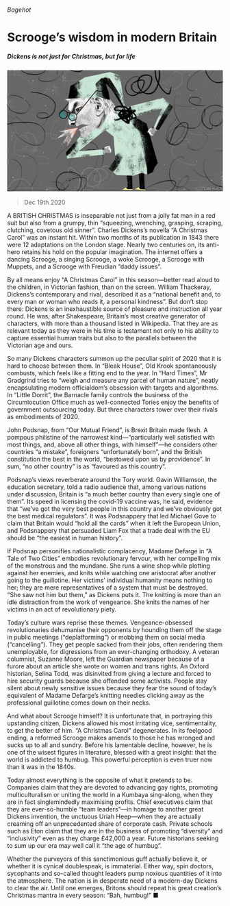 ###### Bagehot

# Scrooge’s wisdom in modern Britain 

##### Dickens is not just for Christmas, but for life 

![image](images/20201219_BRD000_0.jpg) 

> Dec 19th 2020 


A BRITISH CHRISTMAS is inseparable not just from a jolly fat man in a red suit but also from a grumpy, thin “squeezing, wrenching, grasping, scraping, clutching, covetous old sinner”. Charles Dickens’s novella “A Christmas Carol” was an instant hit. Within two months of its publication in 1843 there were 12 adaptations on the London stage. Nearly two centuries on, its anti-hero retains his hold on the popular imagination. The internet offers a dancing Scrooge, a singing Scrooge, a woke Scrooge, a Scrooge with Muppets, and a Scrooge with Freudian “daddy issues”.


By all means enjoy “A Christmas Carol” in this season—better read aloud to the children, in Victorian fashion, than on the screen. William Thackeray, Dickens’s contemporary and rival, described it as a “national benefit and, to every man or woman who reads it, a personal kindness”. But don’t stop there: Dickens is an inexhaustible source of pleasure and instruction all year round. He was, after Shakespeare, Britain’s most creative generator of characters, with more than a thousand listed in Wikipedia. That they are as relevant today as they were in his time is testament not only to his ability to capture essential human traits but also to the parallels between the Victorian age and ours.



So many Dickens characters summon up the peculiar spirit of 2020 that it is hard to choose between them. In “Bleak House”, Old Krook spontaneously combusts, which feels like a fitting end to the year. In “Hard Times”, Mr Gradgrind tries to “weigh and measure any parcel of human nature”, neatly encapsulating modern officialdom’s obsession with targets and algorithms. In “Little Dorrit”, the Barnacle family controls the business of the Circumlocution Office much as well-connected Tories enjoy the benefits of government outsourcing today. But three characters tower over their rivals as embodiments of 2020.


John Podsnap, from “Our Mutual Friend”, is Brexit Britain made flesh. A pompous philistine of the narrowest kind—“particularly well satisfied with most things, and, above all other things, with himself”—he considers other countries “a mistake”, foreigners “unfortunately born”, and the British constitution the best in the world, “bestowed upon us by providence”. In sum, “no other country” is as “favoured as this country”.


Podsnap’s views reverberate around the Tory world. Gavin Williamson, the education secretary, told a radio audience that, among various nations under discussion, Britain is “a much better country than every single one of them”. Its speed in licensing the covid-19 vaccine was, he said, evidence that “we’ve got the very best people in this country and we’ve obviously got the best medical regulators”. It was Podsnappery that led Michael Gove to claim that Britain would “hold all the cards” when it left the European Union, and Podsnappery that persuaded Liam Fox that a trade deal with the EU should be “the easiest in human history”.


If Podsnap personifies nationalistic complacency, Madame Defarge in “A Tale of Two Cities” embodies revolutionary fervour, with her compelling mix of the monstrous and the mundane. She runs a wine shop while plotting against her enemies, and knits while watching one aristocrat after another going to the guillotine. Her victims’ individual humanity means nothing to her; they are mere representatives of a system that must be destroyed. “She saw not him but them,” as Dickens puts it. The knitting is more than an idle distraction from the work of vengeance. She knits the names of her victims in an act of revolutionary piety.


Today’s culture wars reprise these themes. Vengeance-obsessed revolutionaries dehumanise their opponents by hounding them off the stage in public meetings (“deplatforming”) or mobbing them on social media (“cancelling”). They get people sacked from their jobs, often rendering them unemployable, for digressions from an ever-changing orthodoxy. A veteran columnist, Suzanne Moore, left the Guardian newspaper because of a furore about an article she wrote on women and trans rights. An Oxford historian, Selina Todd, was disinvited from giving a lecture and forced to hire security guards because she offended some activists. People stay silent about newly sensitive issues because they fear the sound of today’s equivalent of Madame Defarge’s knitting needles clicking away as the professional guillotine comes down on their necks.


And what about Scrooge himself? It is unfortunate that, in portraying this upstanding citizen, Dickens allowed his most irritating vice, sentimentality, to get the better of him. “A Christmas Carol” degenerates. In its feelgood ending, a reformed Scrooge makes amends to those he has wronged and sucks up to all and sundry. Before his lamentable decline, however, he is one of the wisest figures in literature, blessed with a great insight: that the world is addicted to humbug. This powerful perception is even truer now than it was in the 1840s.


Today almost everything is the opposite of what it pretends to be. Companies claim that they are devoted to advancing gay rights, promoting multiculturalism or uniting the world in a Kumbaya sing-along, when they are in fact singlemindedly maximising profits. Chief executives claim that they are ever-so-humble “team leaders”—in homage to another great Dickens invention, the unctuous Uriah Heep—when they are actually creaming off an unprecedented share of corporate cash. Private schools such as Eton claim that they are in the business of promoting “diversity” and “inclusivity” even as they charge £42,000 a year. Future historians seeking to sum up our era may well call it “the age of humbug”.


Whether the purveyors of this sanctimonious guff actually believe it, or whether it is cynical doublespeak, is immaterial. Either way, spin doctors, sycophants and so-called thought leaders pump noxious quantities of it into the atmosphere. The nation is in desperate need of a modern-day Dickens to clear the air. Until one emerges, Britons should repeat his great creation’s Christmas mantra in every season: “Bah, humbug!” ■

